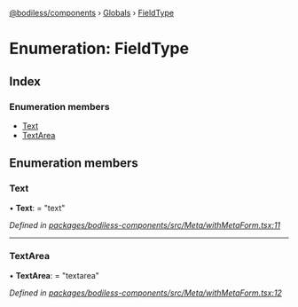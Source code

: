 [@bodiless/components](../README.md) › [Globals](../globals.md) › [FieldType](fieldtype.md)

# Enumeration: FieldType

## Index

### Enumeration members

* [Text](fieldtype.md#text)
* [TextArea](fieldtype.md#textarea)

## Enumeration members

###  Text

• **Text**: = "text"

*Defined in [packages/bodiless-components/src/Meta/withMetaForm.tsx:11](https://github.com/johnsonandjohnson/Bodiless-JS/blob/5c62a77/packages/bodiless-components/src/Meta/withMetaForm.tsx#L11)*

___

###  TextArea

• **TextArea**: = "textarea"

*Defined in [packages/bodiless-components/src/Meta/withMetaForm.tsx:12](https://github.com/johnsonandjohnson/Bodiless-JS/blob/5c62a77/packages/bodiless-components/src/Meta/withMetaForm.tsx#L12)*
